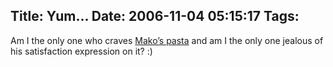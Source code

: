 Title: Yum...
Date: 2006-11-04 05:15:17
Tags: 
---
Am I the only one who craves <a target="_blank" href="http://mako.cc/copyrighteous/reflections/20061103-00.html">Mako&#8217;s pasta</a> and am I the only one jealous of his satisfaction expression on it? :)
